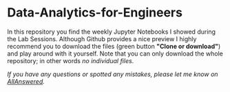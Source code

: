 # Data-Analytics-for-Engineers
In this repository you find the weekly Jupyter Notebooks I showed during the Lab Sessions. Although Github provides a nice preview I highly recommend you to download the files (green button **"Clone or download"**) and play around with it yourself. Note that you can only download the whole repository; in other words *no individual files*.

*If you have any questions or spotted any mistakes, please let me know on [AllAnswered](https://www.allanswered.com/community/s/data-analytics-for-engineers/).*
